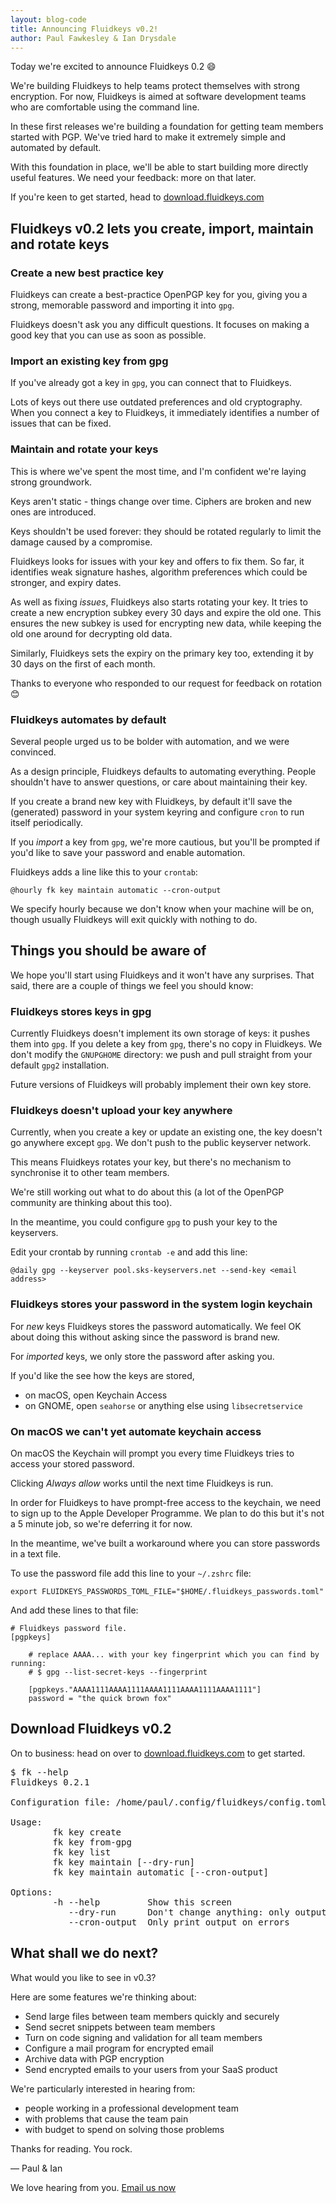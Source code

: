 ```yaml
---
layout: blog-code
title: Announcing Fluidkeys v0.2!
author: Paul Fawkesley & Ian Drysdale
---
```


Today we're excited to announce Fluidkeys 0.2 😄

We're building Fluidkeys to help teams protect themselves with strong encryption. For now, Fluidkeys is aimed at software development teams who are comfortable using the command line.

In these first releases we're building a foundation for getting team members started with PGP. We've tried hard to make it extremely simple and automated by default.

With this foundation in place, we'll be able to start building more directly useful features. We need your feedback: more on that later.

If you're keen to get started, head to [download.fluidkeys.com](https://download.fluidkeys.com)

## Fluidkeys v0.2 lets you create, import, maintain and rotate keys

### Create a new best practice key

Fluidkeys can create a best-practice OpenPGP key for you, giving you a strong,
memorable password and importing it into `gpg`.

Fluidkeys doesn't ask you any difficult questions. It focuses on making a good key that you can use as soon as possible.

### Import an existing key from gpg

If you've already got a key in `gpg`, you can connect that to Fluidkeys.

Lots of keys out there use outdated preferences and old cryptography. When you connect a key to Fluidkeys, it immediately identifies a number of issues that can be fixed.

### Maintain and rotate your keys

This is where we've spent the most time, and I'm confident we're laying strong groundwork.

Keys aren't static - things change over time. Ciphers are broken and new ones are introduced.

Keys shouldn't be used forever: they should be rotated regularly to limit the damage caused by a compromise.

Fluidkeys looks for issues with your key and offers to fix them. So far, it identifies weak signature hashes, algorithm preferences which could be stronger, and expiry dates.

As well as fixing *issues*, Fluidkeys also starts rotating your key. It tries to create a new encryption subkey every 30 days and expire the old one. This ensures the new subkey is used for encrypting new data, while keeping the old one around for decrypting old data.

Similarly, Fluidkeys sets the expiry on the primary key too, extending it by 30 days on the first of each month.

Thanks to everyone who responded to our request for feedback on rotation 😊

### Fluidkeys automates by default

Several people urged us to be bolder with automation, and we were convinced.

As a design principle, Fluidkeys defaults to automating everything. People shouldn't have to answer questions, or care about maintaining their key.

If you create a brand new key with Fluidkeys, by default it'll save the (generated) password in your system keyring and configure `cron` to run itself periodically.

If you *import* a key from `gpg`, we're more cautious, but you'll be prompted if you'd like to save your password and enable automation.

Fluidkeys adds a line like this to your `crontab`:

```
@hourly fk key maintain automatic --cron-output
```

We specify hourly because we don't know when your machine will be on, though usually Fluidkeys will exit quickly with nothing to do.

## Things you should be aware of

We hope you'll start using Fluidkeys and it won't have any surprises. That said, there are a couple of things we feel you should know:

### Fluidkeys stores keys in gpg

Currently Fluidkeys doesn't implement its own storage of keys: it pushes them into `gpg`. If you delete a key from `gpg`, there's no copy in Fluidkeys. We don't modify the `GNUPGHOME` directory: we push and pull straight from your default `gpg2` installation.

Future versions of Fluidkeys will probably implement their own key store.

### Fluidkeys doesn't upload your key anywhere

Currently, when you create a key or update an existing one, the key doesn't go anywhere except `gpg`. We don't push to the public keyserver network.

This means Fluidkeys rotates your key, but there's no mechanism to synchronise it to other team members.

We're still working out what to do about this (a lot of the OpenPGP community are thinking about this too).

In the meantime, you could configure `gpg` to push your key to the keyservers.

Edit your crontab by running `crontab -e` and add this line:

```
@daily gpg --keyserver pool.sks-keyservers.net --send-key <email address>
```

### Fluidkeys stores your password in the system login keychain

For *new* keys Fluidkeys stores the password automatically. We feel OK about doing this without asking since the password is brand new.

For *imported* keys, we only store the password after asking you.

If you'd like the see how the keys are stored,

* on macOS, open Keychain Access
* on GNOME, open `seahorse` or anything else using `libsecretservice`

### On macOS we can't yet automate keychain access

On macOS the Keychain will prompt you every time Fluidkeys tries to access your stored password.

Clicking *Always allow* works until the next time Fluidkeys is run.

In order for Fluidkeys to have prompt-free access to the keychain, we need to sign up to the Apple Developer Programme. We plan to do this but it's not a 5 minute job, so we're deferring it for now.

In the meantime, we've built a workaround where you can store passwords in a text file.

To use the password file add this line to your `~/.zshrc` file:

```
export FLUIDKEYS_PASSWORDS_TOML_FILE="$HOME/.fluidkeys_passwords.toml"
```

And add these lines to that file:

```
# Fluidkeys password file.
[pgpkeys]

    # replace AAAA... with your key fingerprint which you can find by running:
    # $ gpg --list-secret-keys --fingerprint

    [pgpkeys."AAAA1111AAAA1111AAAA1111AAAA1111AAAA1111"]
    password = "the quick brown fox"
```

## Download Fluidkeys v0.2

On to business: head on over to [download.fluidkeys.com](https://download.fluidkeys.com) to get started.

<pre class="terminal">
<span class="prompt">$</span> fk --help
Fluidkeys 0.2.1

Configuration file: /home/paul/.config/fluidkeys/config.toml

Usage:
        fk key create
        fk key from-gpg
        fk key list
        fk key maintain [--dry-run]
        fk key maintain automatic [--cron-output]

Options:
        -h --help         Show this screen
           --dry-run      Don't change anything: only output what would happen
           --cron-output  Only print output on errors
</pre>

## What shall we do next?

What would you like to see in v0.3?

Here are some features we're thinking about:

* Send large files between team members quickly and securely
* Send secret snippets between team members
* Turn on code signing and validation for all team members
* Configure a mail program for encrypted email
* Archive data with PGP encryption
* Send encrypted emails to your users from your SaaS product

We're particularly interested in hearing from:

* people working in a professional development team
* with problems that cause the team pain
* with budget to spend on solving those problems

Thanks for reading. You rock.

— Paul & Ian

We love hearing from you. [Email us now](mailto:hello@fluidkeys.com)